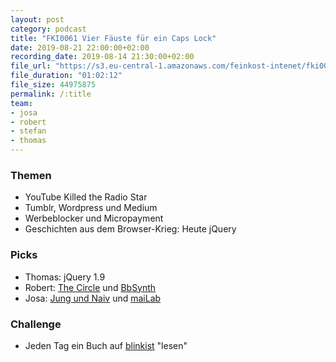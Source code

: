 ```yaml
---
layout: post
category: podcast
title: "FKI0061 Vier Fäuste für ein Caps Lock"
date: 2019-08-21 22:00:00+02:00
recording_date: 2019-08-14 21:30:00+02:00
file_url: "https://s3.eu-central-1.amazonaws.com/feinkost-intenet/fki0061.mp3"
file_duration: "01:02:12"
file_size: 44975875
permalink: /:title
team:
- josa
- robert
- stefan
- thomas
---
```


### Themen

- YouTube Killed the Radio Star
- Tumblr, Wordpress und Medium
- Werbeblocker und Micropayment
- Geschichten aus dem Browser-Krieg: Heute jQuery

### Picks

- Thomas: jQuery 1.9
- Robert: [The Circle](https://de.wikipedia.org/wiki/Der_Circle) und [BbSynth](https://ebsynth.com/)
- Josa: [Jung und Naiv](http://www.jungundnaiv.de) und [maiLab](https://www.youtube.com/channel/UCyHDQ5C6z1NDmJ4g6SerW8g)

### Challenge

- Jeden Tag ein Buch auf [blinkist](https://www.blinkist.com/en/) "lesen"

